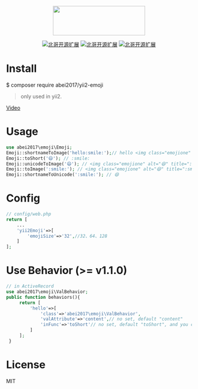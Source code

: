 <p align="center" style="margin-bottom:0!important;">
    <a href="http://nai8.me" target="_blank">
        <img width="250" height="80" src="http://nai8.me/images/ext-logos/yii2-emoji-logo.png">
    </a>
</p>
<p align="center">
  <a href="https://github.com/abei2017/yii2-emoji/issues"><img src="https://img.shields.io/github/issues/abei2017/yii2-emoji.svg" alt="北哥开源扩展"></a>
  <a href="https://github.com/abei2017/yii2-emoji"><img src="https://img.shields.io/github/forks/abei2017/yii2-emoji.svg" alt="北哥开源扩展"></a>
  <a href="https://github.com/abei2017/yii2-emoji"><img src="https://img.shields.io/github/stars/abei2017/yii2-emoji.svg" alt="北哥开源扩展"></a>
</p>

# Install
$ composer require abei2017/yii2-emoji
> only used in yii2.

[Video](http://nai8.me/course-video.html?id=151)

# Usage
```php
use abei2017\emoji\Emoji;
Emoji::shortnameToImage('hello:smile:');// hello <img class="emojione" alt="😄" title=":smile:" src="https://cdn.jsdelivr.net/emojione/assets/3.1/png/32/1f604.png">
Emoji::toShort('😄'); // :smile:
Emoji::unicodeToImage('😄'); // <img class="emojione" alt="😄" title=":smile:" src="https://cdn.jsdelivr.net/emojione/assets/3.1/png/32/1f604.png">
Emoji::toImage(':smile:'); // <img class="emojione" alt="😄" title=":smile:" src="https://cdn.jsdelivr.net/emojione/assets/3.1/png/32/1f604.png">
Emoji::shortnameToUnicode(':smile:'); // 😄
```
# Config
```php
// config/web.php
return [
    ...
    'yii2Emoji'=>[
        'emojiSize'=>'32',//32、64、128
    ]
];
```

# Use Behavior (>= v1.1.0)
```php
// in ActiveRecord
use abei2017\emoji\ValBehavior;
public function behaviors(){
     return [
         'hello'=>[
             'class'=>'abei2017\emoji\ValBehavior',
             'valAttribute'=>'content',// no set, default "content"
             'inFunc'=>'toShort'// no set, default "toShort", and you can set "shortnameToUnicode"
         ]
     ];
 }
```

# License
MIT